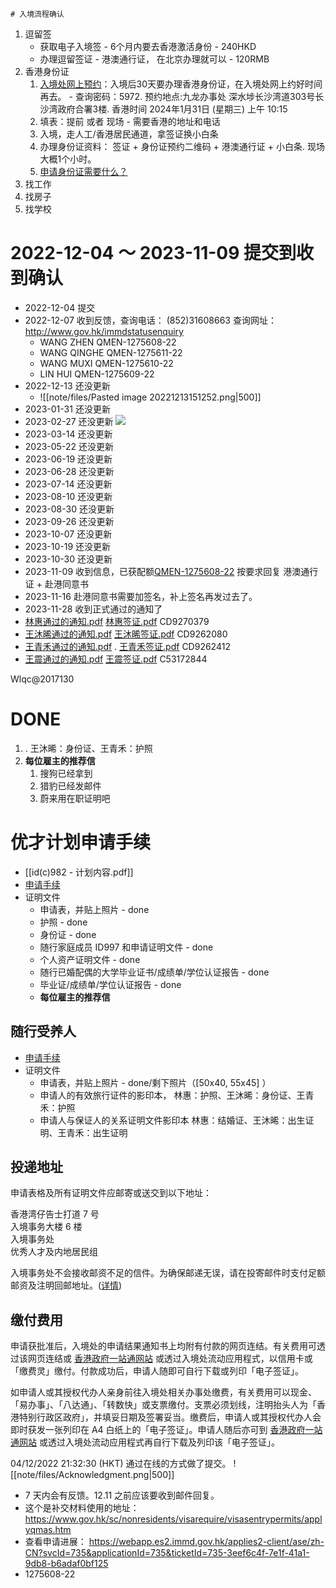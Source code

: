 	# 入境流程确认
1. 逗留签
	- 获取电子入境签 - 6个月内要去香港激活身份 - 240HKD
	- 办理逗留签证 - 港澳通行证， 在北京办理就可以 - 120RMB
2. 香港身份证
	1. [入境处网上预约](https://www.gov.hk/sc/residents/immigration/idcard/hkic/bookregidcard.htm)：入境后30天要办理香港身份证，在入境处网上约好时间再去。  - 查询密码：5972.   预约地点:九龙办事处 深水埗长沙湾道303号长沙湾政府合署3楼.  香港时间 2024年1月31日 (星期三) 上午 10:15
	2. 填表：提前 或者 现场 - 需要香港的地址和电话
	3. 入境，走人工/香港居民通道，拿签证换小白条
	4. 办理身份证资料： 签证 + 身份证预约二维码 + 港澳通行证 + 小白条.  现场大概1个小时。
	5. [申请身份证需要什么？](note/files/rop138.pdf)
3. 找工作
4. 找房子
5. 找学校
# 2022-12-04 ～ 2023-11-09 提交到收到确认
- 2022-12-04 提交
- 2022-12-07 收到反馈，查询电话： (852)31608663 查询网址： http://www.gov.hk/immdstatusenquiry 
	- WANG ZHEN QMEN-1275608-22
	- WANG QINGHE QMEN-1275611-22
	- WANG MUXI QMEN-1275610-22
	- LIN HUI QMEN-1275609-22
- 2022-12-13 还没更新
	- ![[note/files/Pasted image 20221213151252.png|500]]
- 2023-01-31 还没更新
- 2023-02-27 还没更新
![](note/files/Pasted%20image%2020230227193003.png)
- 2023-03-14 还没更新
- 2023-05-22 还没更新
- 2023-06-19 还没更新
- 2023-06-28 还没更新
- 2023-07-14 还没更新
- 2023-08-10 还没更新
- 2023-08-30 还没更新
- 2023-09-26 还没更新
- 2023-10-07 还没更新
- 2023-10-19 还没更新
- 2023-10-30 还没更新
- 2023-11-09 收到信息，已获配额[QMEN-1275608-22](note/出海/香港优才计划/反馈/QMEN-1275608-22.pdf)  按要求回复 港澳通行证 + 赴港同意书
- 2023-11-16 赴港同意书需要加签名，补上签名再发过去了。
- 2023-11-28 收到正式通过的通知了
- [林惠通过的通知.pdf](note/files/林惠通过的通知.pdf)         [林惠签证.pdf](note/files/Visa%20QMEN127560922.pdf) CD9270379
- [王沐晞通过的通知.pdf](note/files/王沐晞通过的通知.pdf)      [王沐晞签证.pdf](note/files/Visa%20QMEN127561022.pdf)  CD9262080
- [王青禾通过的通知.pdf](note/files/王青禾通过的通知.pdf)   .    [王青禾签证.pdf](note/files/Visa%20QMEN127561122.pdf)     CD9262412
- [王震通过的通知.pdf](note/files/王震通过的通知.pdf)    [王震签证.pdf](note/files/Visa%20QMEN127560822.pdf)  C53172844


Wlqc@2017130
# DONE
1. . 王沐晞：身份证、王青禾：护照
2. **每位雇主的推荐信** 
	1. 搜狗已经拿到
	2. 猎豹已经发邮件
	3. 蔚来用在职证明吧

# 优才计划申请手续
- [[id(c)982 - 计划内容.pdf]]
- [申请手续](https://www.immd.gov.hk/hks/services/visas/quality_migrant_admission_scheme.html#secondTab)
- 证明文件
	- 申请表，并贴上照片 - done
	- 护照 - done
	- 身份证 - done
	- 随行家庭成员 ID997 和申请证明文件 - done
	- 个人资产证明文件 - done
	- 随行已婚配偶的大学毕业证书/成绩单/学位认证报告 - done
	- 毕业证/成绩单/学位认证报告 - done
	- **每位雇主的推荐信**
## 随行受养人
- [申请手续](https://www.immd.gov.hk/hks/services/visas/residence_as_dependant.html#secondTab)
- 证明文件
	- 申请表，并贴上照片 - done/剩下照片（[50x40, 55x45] ）
	- 申请人的有效旅行证件的影印本，
	  林惠：护照、王沐晞：身份证、王青禾：护照
	- 申请人与保证人的关系证明文件影印本
	  林惠：结婚证、王沐晞：出生证明、王青禾：出生证明
## 投递地址
申请表格及所有证明文件应邮寄或送交到以下地址：

香港湾仔告士打道 7 号  
入境事务大楼 6 楼  
入境事务处  
优秀人才及内地居民组

入境事务处不会接收邮资不足的信件。为确保邮递无误，请在投寄邮件时支付足额邮资及注明回邮地址。([详情](https://www.immd.gov.hk/hks/pay_sufficient_postage.html "详情"))

## 缴付费用

申请获批准后，入境处的申请结果通知书上均附有付款的网页连结。有关费用可透过该网页连结或 [香港政府一站通网站](https://www.gov.hk/sc/residents/immigration/nonpermanent/onlinepaymentforevisa.htm "香港政府一站通网站") 或透过入境处流动应用程式，以信用卡或「缴费灵」缴付。付款成功后，申请人随即可自行下载或列印「电子签证」。

如申请人或其授权代办人亲身前往入境处相关办事处缴费，有关费用可以现金、「易办事」、「八达通」、「转数快」或支票缴付。支票必须划线，注明抬头人为「香港特别行政区政府」，并填妥日期及签署妥当。缴费后，申请人或其授权代办人会即时获发一张列印在 A4 白纸上的「电子签证」。申请人随后亦可到 [香港政府一站通网站](https://www.gov.hk/sc/residents/immigration/nonpermanent/downloadevisa.htm "香港政府一站通网站") 或透过入境处流动应用程式再自行下载及列印该「电子签证」。




04/12/2022 21:32:30 (HKT) 通过在线的方式做了提交。
![[note/files/Acknowledgment.png|500]]
- 7 天内会有反馈。12.11 之前应该要收到邮件回复。
- 这个是补交材料使用的地址： https://www.gov.hk/sc/nonresidents/visarequire/visasentrypermits/applyqmas.htm
- 查看申请进展： https://webapp.es2.immd.gov.hk/applies2-client/ase/zh-CN?svcId=735&applicationId=735&ticketId=735-3eef6c4f-7e1f-41a1-9db8-b6adaf0bf125 
- 1275608-22
